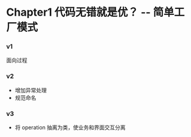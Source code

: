 # Chapter1 代码无错就是优？ -- 简单工厂模式

### v1

面向过程

### v2

- 增加异常处理
- 规范命名

### v3

- 将 operation 抽离为类，使业务和界面交互分离
